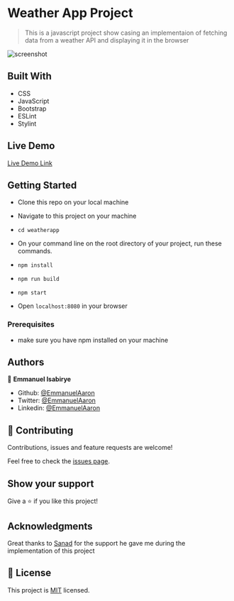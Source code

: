 # Weather App Project

> This is a javascript project show casing an implementaion of fetching data from a weather API and displaying it in the browser

![screenshot](images/display.png)

## Built With

- CSS
- JavaScript
- Bootstrap
- ESLint
- Stylint

## Live Demo

[Live Demo Link](https://emmanuelaaron.github.io/weatherApp/dist/)


## Getting Started
- Clone this repo on your local machine
- Navigate to this project on your machine
- ```cd weatherapp```
- On your command line on the root directory of your project, run these commands.

- ```npm install```
- ```npm run build```
- ```npm start```

- Open ```localhost:8080``` in your browser


### Prerequisites
- make sure you have npm installed on your machine

## Authors

👤 **Emmanuel Isabirye**

- Github: [@EmmanuelAaron](https://github.com/Emmanuelaaron)
- Twitter: [@EmmanuelAaron](https://twitter.com/EmmanuelIsabir1)
- Linkedin: [@EmmanuelAaron](https://www.linkedin.com/in/fullstackwebdev-emma/)

## 🤝 Contributing

Contributions, issues and feature requests are welcome!

Feel free to check the [issues page](https://github.com/Emmanuelaaron/todoList/issues).

## Show your support

Give a ⭐️ if you like this project!

## Acknowledgments

Great thanks to [Sanad](https://github.com/sanadwj) for the support he gave me during the implementation of this project


## 📝 License

This project is [MIT](lic.url) licensed.
